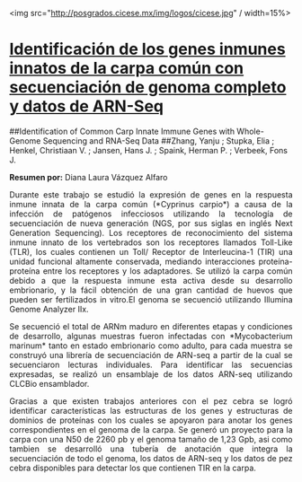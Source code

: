 <img src="http://posgrados.cicese.mx/img/logos/cicese.jpg" / width=15%>
# [Identificación de los genes inmunes innatos de la carpa común con secuenciación de genoma completo y datos de ARN-Seq](http://biecoll.ub.uni-bielefeld.de/volltexte/2011/5185/)
##Identification of Common Carp Innate Immune Genes with Whole-Genome Sequencing and RNA-Seq Data
##Zhang, Yanju ; Stupka, Elia ; Henkel, Christiaan V. ; Jansen, Hans J. ; Spaink, Herman P. ; Verbeek, Fons J.

**Resumen por:** Diana Laura Vázquez Alfaro


 <p align="justify">Durante este trabajo se estudió la expresión de genes en la respuesta inmune innata de la carpa común (*Cyprinus carpio*) a causa de la infección de patógenos infecciosos utilizando la tecnología de secuenciación de nueva generación (NGS, por sus siglas en inglés Next Generation Sequencing). Los receptores de reconocimiento del sistema inmune innato de los vertebrados son los receptores llamados Toll-Like (TLR), los cuales contienen un Toll/ Receptor de Interleucina-1 (TIR) una unidad funcional altamente conservada, mediando interacciones proteína-proteína entre los receptores y los adaptadores.
Se utilizó la carpa común debido a que la respuesta inmune esta activa desde su desarrollo embrionario, y la fácil obtención de una gran cantidad de huevos que pueden ser fertilizados in vitro.El genoma se secuenció utilizando Illumina Genome Analyzer IIx. </p>

 <p align="justify">Se secuenció el total de ARNm maduro en diferentes etapas y condiciones de desarrollo, algunas muestras fueron infectadas con *Mycobacterium marinum* tanto en estado embrionario como adulto, para cada muestra se construyó una librería de secuenciación de ARN-seq a partir de la cual se secuenciaron lecturas individuales. Para identificar las secuencias expresadas, se realizó un ensamblaje de los datos ARN-seq utilizando CLCBio ensamblador.</p>
 

 <p align="justify">Gracias a que existen trabajos anteriores con el pez cebra se logró identificar características las estructuras de los genes y estructuras de dominios de proteínas con los cuales se apoyaron para anotar los genes correspondientes en el genoma de la carpa. Se generó un proyecto para la carpa con una N50 de 2260 pb y el genoma tamaño de 1,23 Gpb, asi como tambien se desarrolló una tubería de anotación que integra la secuenciación de todo el genoma, los datos de ARN-seq y los datos de pez cebra disponibles para detectar los que contienen TIR en la carpa.</p>


